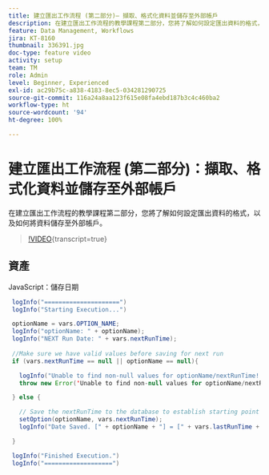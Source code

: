 ```yaml
---
title: 建立匯出工作流程 (第二部分)— 擷取、格式化資料並儲存至外部帳戶
description: 在建立匯出工作流程的教學課程第二部分，您將了解如何設定匯出資料的格式，以及如何將資料儲存至外部帳戶。
feature: Data Management, Workflows
jira: KT-8160
thumbnail: 336391.jpg
doc-type: feature video
activity: setup
team: TM
role: Admin
level: Beginner, Experienced
exl-id: ac29b75c-a838-4183-8ec5-034281290725
source-git-commit: 116a24a8aa123f615e08fa4ebd187b3c4c460ba2
workflow-type: ht
source-wordcount: '94'
ht-degree: 100%

---
```


# 建立匯出工作流程 (第二部分)：擷取、格式化資料並儲存至外部帳戶

在建立匯出工作流程的教學課程第二部分，您將了解如何設定匯出資料的格式，以及如何將資料儲存至外部帳戶。

>[!VIDEO](https://video.tv.adobe.com/v/336391?quality=12&learn=on){transcript=true}

## 資產

JavaScript：儲存日期

```java
 logInfo("=====================")
 logInfo("Starting Execution...")

 optionName = vars.OPTION_NAME;
 logInfo("optionName: " + optionName);
 logInfo("NEXT Run Date: " + vars.nextRunTime);
 
 //Make sure we have valid values before saving for next run
 if (vars.nextRunTime == null || optionName == null){

   logInfo("Unable to find non-null values for optionName/nextRunTime! Throwing Error.")
   throw new Error('Unable to find non-null values for optionName/nextRunTime!  Ending Execution.');

 } else {

   // Save the nextRunTime to the database to establish starting point for next run.
   setOption(optionName, vars.nextRunTime);
   logInfo("Date Saved. [" + optionName + "] = [" + vars.lastRunTime + "]")

 }

 logInfo("Finished Execution.") 
 logInfo("===================")
```
